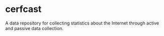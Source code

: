 # cerfcast
A data repository for collecting statistics about the Internet through active and passive data collection.
